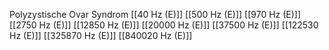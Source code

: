 Polyzystische Ovar Syndrom
[[40 Hz (E)]]
[[500 Hz (E)]]
[[970 Hz (E)]]
[[2750 Hz (E)]]
[[12850 Hz (E)]]
[[20000 Hz (E)]]
[[37500 Hz (E)]]
[[122530 Hz (E)]]
[[325870 Hz (E)]]
[[840020 Hz (E)]]